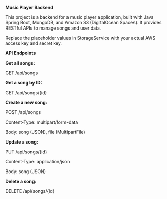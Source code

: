 
**Music Player Backend**

This project is a backend for a music player application, built with Java Spring Boot, MongoDB, and Amazon S3 (DigitalOcean Spaces). It provides RESTful APIs to manage songs and user data.

Replace the placeholder values in StorageService with your actual AWS access key and secret key.


**API Endpoints**

**Get all songs:**

GET /api/songs

**Get a song by ID:**

GET /api/songs/{id}

**Create a new song:**

POST /api/songs

Content-Type: multipart/form-data

Body: song (JSON), file (MultipartFile)


**Update a song:**

PUT /api/songs/{id}

Content-Type: application/json

Body: song (JSON)


**Delete a song:**

DELETE /api/songs/{id}




